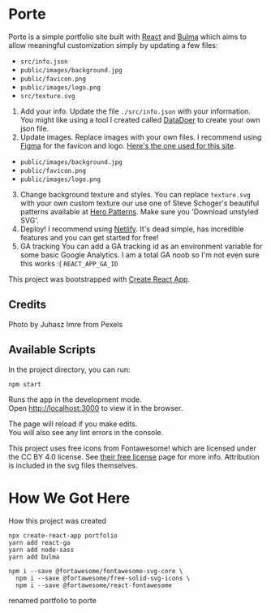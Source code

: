 # Porte

Porte is a simple portfolio site built with [React](https://reactjs.org/) and [Bulma](https://bulma.io/documentation/) which aims to allow meaningful customization simply by updating a few files:
- `src/info.json`
- `public/images/background.jpg`
- `public/favicon.png`
- `public/images/logo.png`
- `src/texture.svg`

1. Add your info.
Update the file `./src/info.json` with your information. You might like using a tool I created called [DataDoer](https://datadoer.app/) to create your own json file.
2. Update images.
Replace images with your own files. I recommend using [Figma](https://www.figma.com) for the favicon and logo. [Here's the one used for this site](https://www.figma.com/file/gpcVoQJhrOfwgkaENFv2mAlR/Porte?node-id=0%3A1).
- `public/images/background.jpg`
- `public/favicon.png`
- `public/images/logo.png`
3. Change background texture and styles.
You can replace `texture.svg` with your own custom texture our use one of Steve Schoger's beautiful patterns available at [Hero Patterns](https://www.heropatterns.com/). Make sure you 'Download unstyled SVG'.
5. Deploy!
I recommend using [Netlify](https://www.netlify.com/). It's dead simple, has incredible features and you can get started for free!
6. GA tracking
You can add a GA tracking id as an environment variable for some basic Google Analytics. I am a total GA noob so I'm not even sure this works :(
`REACT_APP_GA_ID`

This project was bootstrapped with [Create React App](https://github.com/facebook/create-react-app).

## Credits

Photo by Juhasz Imre from Pexels

## Available Scripts

In the project directory, you can run:

`npm start`

Runs the app in the development mode.<br>
Open [http://localhost:3000](http://localhost:3000) to view it in the browser.

The page will reload if you make edits.<br>
You will also see any lint errors in the console.

This project uses free icons from Fontawesome! which are licensed under the CC BY 4.0 license. See [their free license](https://fontawesome.com/license/free) page for more info. Attribution is included in the svg files themselves.


# How We Got Here
How this project was created

```
npx create-react-app portfolio
yarn add react-ga
yarn add node-sass
yarn add bulma

npm i --save @fortawesome/fontawesome-svg-core \
  npm i --save @fortawesome/free-solid-svg-icons \
  npm i --save @fortawesome/react-fontawesome
```
renamed portfolio to porte